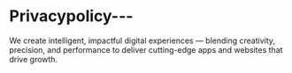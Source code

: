 # Privacypolicy---
We create intelligent, impactful digital experiences — blending creativity, precision, and performance to deliver cutting-edge apps and websites that drive growth.
